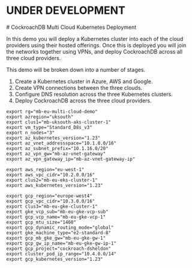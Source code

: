 # UNDER DEVELOPMENT

# CockroachDB Multi Cloud Kubernetes Deployment 

In this demo you will deploy a Kubernetes cluster into each of the cloud providers using their hosted offerings. Once this is deployed you will join the networks together using VPNs, and deploy CockroachDB across all three cloud providers.

This demo will be broken down into a number of stages.

1. Create a Kubernetes cluster in Azure, AWS and Google.
2. Create VPN connections between the three clouds.
3. Configure DNS resolution across the three Kubernetes clusters.
4. Deploy CockroachDB across the three cloud providers.

```
export rg="mb-eu-multi-cloud-demo"
export azregion="uksouth"
export clus1="mb-uksouth-aks-cluster-1"
export vm_type="Standard_D8s_v3"
export n_nodes="3"
export az_kubernetes_version="1.23"
export az_vnet_addressspace="10.1.0.0/16"
export az_subnet_prefix="10.1.16.0/20"
export az_vpn_gw="mb-az-vnet-gateway"
export az_vpn_gateway_ip="mb-az-vnet-gateway-ip"

export aws_region="eu-west-1"
export aws_vpc_cidr="10.2.0.0/16"
export clus2="mb-eu-eks-cluster-1"
export aws_kubernetes_version="1.23"

export gcp_region="europe-west4"
export gcp_vpc_cidr="10.3.0.0/16"
export clus3="mb-eu-gke-cluster-1"
export gke_vcp_sub="mb-eu-gke-vcp-sub"
export gcp_vcp_name="mb-eu-gke-vcp-1"
export gcp_mtu_size="1460"
export gcp_dynamic_routing_mode="global"
export gke_machine_type="e2-standard-8"
export gcp_mb_gke_gw="mb-eu-gke-gw-1"
export gcp_gw_ip_name="mb-eu-gke-gw-ip-1"
export gcp_project="cockroach-dsheldon"
export cluster_pod_ip_range="10.4.0.0/14"
export gcp_kubernetes_version="1.23"
```